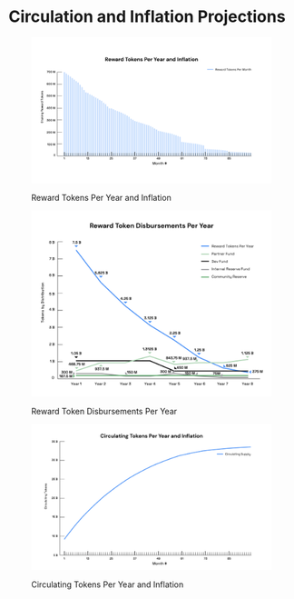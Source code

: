 # Circulation and Inflation Projections

<figure><img src="../.gitbook/assets/Reward_Tokens_Per_Year_and_Inflation.jpg" alt=""><figcaption><p>Reward Tokens Per Year and Inflation</p></figcaption></figure>

<figure><img src="../.gitbook/assets/Reward_Token_Disb_Per_Year.jpg" alt=""><figcaption><p>Reward Token Disbursements Per Year</p></figcaption></figure>

<figure><img src="../.gitbook/assets/Circ_Tokens_Per_Year_and_Inflation.jpg" alt=""><figcaption><p>Circulating Tokens Per Year and Inflation</p></figcaption></figure>
